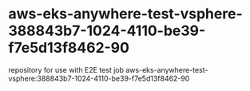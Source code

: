 # aws-eks-anywhere-test-vsphere-388843b7-1024-4110-be39-f7e5d13f8462-90
repository for use with E2E test job aws-eks-anywhere-test-vsphere:388843b7-1024-4110-be39-f7e5d13f8462-90

